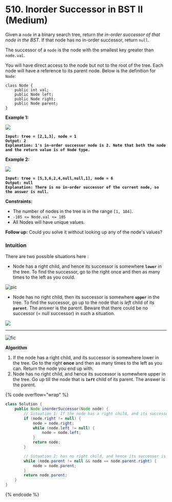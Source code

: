 # 510. Inorder Successor in BST II (Medium)

Given a `node` in a binary search tree, return _the in-order successor of that node in the BST_. If that node has no in-order successor, return `null`.

The successor of a `node` is the node with the smallest key greater than `node.val`.

You will have direct access to the node but not to the root of the tree. Each node will have a reference to its parent node. Below is the definition for `Node`:

```
class Node {
    public int val;
    public Node left;
    public Node right;
    public Node parent;
}
```

**Example 1:**

![](https://assets.leetcode.com/uploads/2019/01/23/285\_example\_1.PNG)

<pre><code><strong>Input: tree = [2,1,3], node = 1
</strong><strong>Output: 2
</strong><strong>Explanation: 1's in-order successor node is 2. Note that both the node and the return value is of Node type.
</strong></code></pre>

**Example 2:**

![](https://assets.leetcode.com/uploads/2019/01/23/285\_example\_2.PNG)

<pre><code><strong>Input: tree = [5,3,6,2,4,null,null,1], node = 6
</strong><strong>Output: null
</strong><strong>Explanation: There is no in-order successor of the current node, so the answer is null.
</strong></code></pre>

**Constraints:**

* The number of nodes in the tree is in the range `[1, 104]`.
* `-105 <= Node.val <= 105`
* All Nodes will have unique values.

&#x20;

**Follow up:** Could you solve it without looking up any of the node's values?



### **Intuition**

There are two possible situations here :

* Node has a right child, and hence its successor is somewhere **`lower`** in the tree. To find the successor, go to the right once and then as many times to the left as you could.

![pic](https://leetcode.com/problems/inorder-successor-in-bst-ii/Figures/510/right\_child2.png)

* Node has no right child, then its successor is somewhere **`upper`** in the tree. To find the successor, go up to the node that is _left_ child of its **`parent`**. The answer is the parent. Beware that there could be no successor (= null successor) in such a situation.

![](https://leetcode.com/problems/inorder-successor-in-bst-ii/Figures/510/case.png)

***

![fic](https://leetcode.com/problems/inorder-successor-in-bst-ii/Figures/510/casenull.png)

**Algorithm**

1. If the node has a right child, and its successor is somewhere lower in the tree. Go to the right **once** and then as many times to the left as you can. Return the node you end up with.
2. Node has no right child, and hence its successor is somewhere upper in the tree. Go up till the node that is _**`left`**_ child of its parent. The answer is the parent.



{% code overflow="wrap" %}
```java
class Solution {
    public Node inorderSuccessor(Node node) {
        // Situation 1: If the node has a right child, and its successor is somewhere lower in the tree. 
        if (node.right != null) {
            node = node.right;
            while (node.left != null) {
                node = node.left;
            }
            return node;
        }

        // Situation 2: has no right child, and hence its successor is somewhere upper in the tree. 
        while (node.parent != null && node == node.parent.right) {
            node = node.parent;
        }
        return node.parent;
    }
}
```
{% endcode %}

